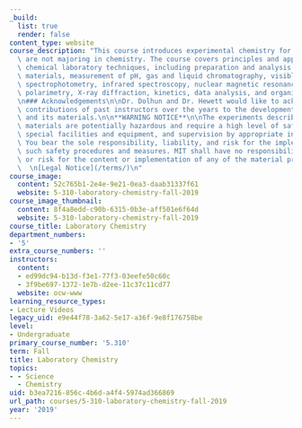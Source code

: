 ```yaml
---
_build:
  list: true
  render: false
content_type: website
course_description: "This course introduces experimental chemistry for students who\
  \ are not majoring in chemistry. The course covers principles and applications of\
  \ chemical laboratory techniques, including preparation and analysis of chemical\
  \ materials, measurement of pH, gas and liquid chromatography, visible-ultraviolet\
  \ spectrophotometry, infrared spectroscopy, nuclear magnetic resonance, mass spectrometry,\
  \ polarimetry, X-ray diffraction, kinetics, data analysis, and organic synthesis.\n\
  \n### Acknowledgements\n\nDr. Dolhun and Dr. Hewett would like to acknowledge the\
  \ contributions of past instructors over the years to the development of this course\
  \ and its materials.\n\n**WARNING NOTICE**\n\nThe experiments described in these\
  \ materials are potentially hazardous and require a high level of safety training,\
  \ special facilities and equipment, and supervision by appropriate individuals.\
  \ You bear the sole responsibility, liability, and risk for the implementation of\
  \ such safety procedures and measures. MIT shall have no responsibility, liability,\
  \ or risk for the content or implementation of any of the material presented.  \n\
  \  \n[Legal Notice](/terms/)\n"
course_image:
  content: 52c765b1-2e4e-9e21-0ea3-daab31337f61
  website: 5-310-laboratory-chemistry-fall-2019
course_image_thumbnail:
  content: 8f4a8edd-c90b-6315-0b3e-aff501e6f64d
  website: 5-310-laboratory-chemistry-fall-2019
course_title: Laboratory Chemistry
department_numbers:
- '5'
extra_course_numbers: ''
instructors:
  content:
  - ed99dc94-b13d-f3e1-77f3-03eefe50c60c
  - 3f9be697-1372-1e7b-d2ee-11c37c11cd77
  website: ocw-www
learning_resource_types:
- Lecture Videos
legacy_uid: e9e44f78-3a62-5e17-a36f-9e8f176758be
level:
- Undergraduate
primary_course_number: '5.310'
term: Fall
title: Laboratory Chemistry
topics:
- - Science
  - Chemistry
uid: b3ea7216-856c-4b6d-a4f4-5974ad366869
url_path: courses/5-310-laboratory-chemistry-fall-2019
year: '2019'
---
```

